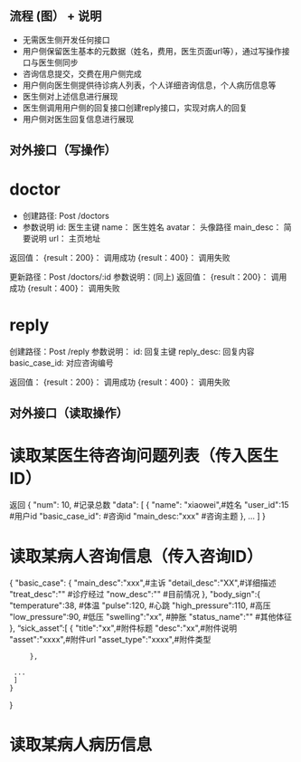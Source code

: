 ## 流程 (图） + 说明



* 无需医生侧开发任何接口
* 用户侧保留医生基本的元数据（姓名，费用，医生页面url等），通过写操作接口与医生侧同步
* 咨询信息提交，交费在用户侧完成
* 用户侧向医生侧提供待诊病人列表，个人详细咨询信息，个人病历信息等
* 医生侧对上述信息进行展现
* 医生侧调用用户侧的回复接口创建reply接口，实现对病人的回复
* 用户侧对医生回复信息进行展现


## 对外接口（写操作） 
# doctor 
* 创建路径: Post /doctors
* 参数说明 
id: 医生主键
name： 医生姓名
avatar： 头像路径
main_desc： 简要说明
url： 主页地址

返回值：
{result：200}： 调用成功
{result：400}： 调用失败


更新路径：Post /doctors/:id
参数说明：(同上)
返回值：
{result：200}： 调用成功
{result：400}： 调用失败 


# reply
创建路径：Post /reply
参数说明：
id: 回复主键
reply_desc: 回复内容
basic_case_id: 对应咨询编号


返回值：
{result：200}： 调用成功
{result：400}： 调用失败 



## 对外接口（读取操作）

# 读取某医生待咨询问题列表（传入医生ID）
返回
{
    "num": 10, #记录总数
    "data": [
        {
            "name": "xiaowei",#姓名
            "user_id":15 #用户id
            "basic_case_id": #咨询id
            "main_desc:"xxx" #咨询主题
        },
        ...
    ]
}




# 读取某病人咨询信息（传入咨询ID）
{
	"basic_case":
	{
	"main_desc":"xxx",#主诉
	"detail_desc":"XX",#详细描述
	"treat_desc":"" #诊疗经过
    "now_desc":"" #目前情况
    },
    "body_sign":{
     "temperature":38, #体温
     "pulse":120, #心跳
     "high_pressure":110, #高压
     "low_pressure":90, #低压
     "swelling":"xx", #肿胀
     "status_name":"" #其他体征
     },
     “sick_asset”:[
	     {
	     	"title":"xx",#附件标题
	     	"desc":"xx",#附件说明
	     	"asset":"xxxx",#附件url
	     	"asset_type":"xxxx",#附件类型

    	 },

     ...
     ]
    }

}


# 读取某病人病历信息


